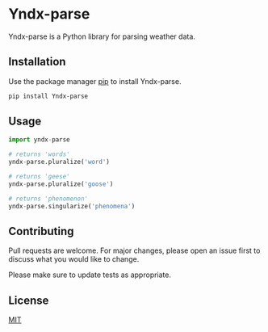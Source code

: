 # Yndx-parse

Yndx-parse is a Python library for parsing weather data.

## Installation

Use the package manager [pip](https://pip.pypa.io/en/stable/) to install Yndx-parse.

```bash
pip install Yndx-parse
```

## Usage

```python
import yndx-parse

# returns 'words'
yndx-parse.pluralize('word')

# returns 'geese'
yndx-parse.pluralize('goose')

# returns 'phenomenon'
yndx-parse.singularize('phenomena')
```

## Contributing

Pull requests are welcome. For major changes, please open an issue first
to discuss what you would like to change.

Please make sure to update tests as appropriate.

## License

[MIT](https://choosealicense.com/licenses/mit/)
